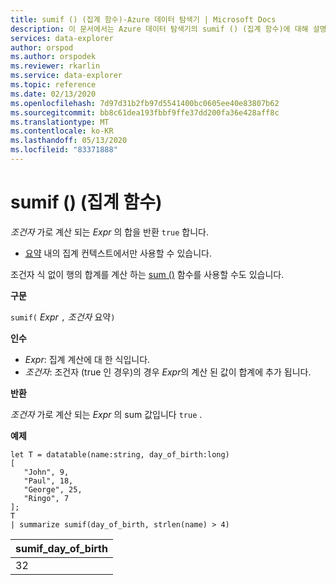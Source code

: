 ```yaml
---
title: sumif () (집계 함수)-Azure 데이터 탐색기 | Microsoft Docs
description: 이 문서에서는 Azure 데이터 탐색기의 sumif () (집계 함수)에 대해 설명 합니다.
services: data-explorer
author: orspod
ms.author: orspodek
ms.reviewer: rkarlin
ms.service: data-explorer
ms.topic: reference
ms.date: 02/13/2020
ms.openlocfilehash: 7d97d31b2fb97d5541400bc0605ee40e83807b62
ms.sourcegitcommit: bb8c61dea193fbbf9ffe37dd200fa36e428aff8c
ms.translationtype: MT
ms.contentlocale: ko-KR
ms.lasthandoff: 05/13/2020
ms.locfileid: "83371888"
---
```

# <a name="sumif-aggregation-function"></a>sumif () (집계 함수)

*조건자* 가로 계산 되는 *Expr* 의 합을 반환 `true` 합니다.

* [요약](summarizeoperator.md) 내의 집계 컨텍스트에서만 사용할 수 있습니다.

조건자 식 없이 행의 합계를 계산 하는 [sum ()](sum-aggfunction.md) 함수를 사용할 수도 있습니다.

**구문**

`sumif(` *Expr* `,` *조건자* 요약`)`

**인수**

* *Expr*: 집계 계산에 대 한 식입니다. 
* *조건자*: 조건자 (true 인 경우)의 경우 *Expr*의 계산 된 값이 합계에 추가 됩니다. 

**반환**

*조건자* 가로 계산 되는 *Expr* 의 sum 값입니다 `true` .

**예제**

```kusto
let T = datatable(name:string, day_of_birth:long)
[
   "John", 9,
   "Paul", 18,
   "George", 25,
   "Ringo", 7
];
T
| summarize sumif(day_of_birth, strlen(name) > 4)
```

|sumif_day_of_birth|
|----|
|32|